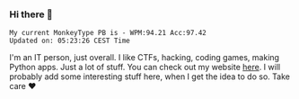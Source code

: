 ### Hi there 👋
<!-- PB START -->
```
My current MonkeyType PB is - WPM:94.21 Acc:97.42
Updated on: 05:23:26 CEST Time
```
<!-- PB END -->
I'm an IT person, just overall. I like CTFs, hacking, coding games, making Python apps. Just a lot of stuff.
You can check out my website [here](https://skill3472.github.io/).
I will probably add some interesting stuff here, when I get the idea to do so. Take care ❤️
